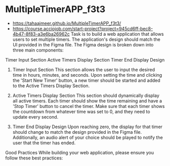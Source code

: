 # MultipleTimerAPP_f3t3

* https://tahaajmeer.github.io/MultipleTimerAPP_f3t3/
* https://course.acciojob.com/start-project?project=945cd6ff-bec8-4b47-8f83-a3e6ba26962c
Task is to build a web application that allows users to set multiple timers. The application's design should match the UI provided in the Figma file.
The Figma design is broken down into three main components:

Timer Input Section
Active Timers Display Section
Timer End Display Design
1. Timer Input Section
This section allows the user to input the desired time in hours, minutes, and seconds. Upon setting the time and clicking the 'Start New Timer' button, a new timer should be started and added to the Active Timers Display Section.

2. Active Timers Display Section
This section should dynamically display all active timers. Each timer should show the time remaining and have a 'Stop Timer' button to cancel the timer. Make sure that each timer shows the countdown from whatever time was set to 0, and they need to update every second.

3. Timer End Display Design
Upon reaching zero, the display for that timer should change to match the design provided in the Figma file. Additionally, an audio alert of your choice should be played to notify the user that the timer has ended.

Good Practices
While building your web application, please ensure you follow these best practices:

